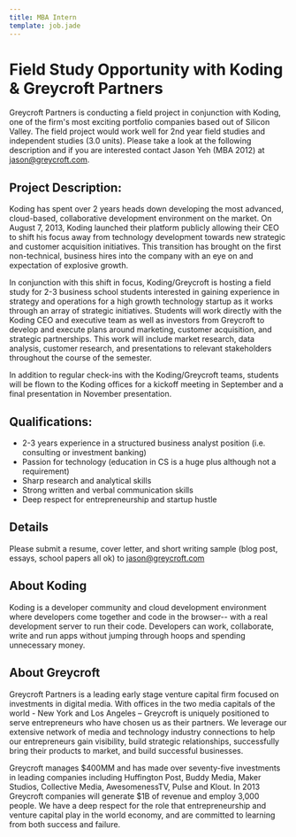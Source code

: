 ```yaml
---
title: MBA Intern
template: job.jade
---
```


# Field Study Opportunity with Koding & Greycroft Partners

Greycroft Partners is conducting a field project in conjunction with Koding,
one of the firm's most exciting portfolio companies based out of Silicon
Valley. The field project would work well for 2nd year field studies and
independent studies (3.0 units).  Please take a look at the following
description and if you are interested contact Jason Yeh (MBA 2012) at
<jason@greycroft.com>.

## Project Description:

Koding has spent over 2 years heads down developing the most advanced, cloud-based, collaborative development environment on the market.  On August 7, 2013, Koding launched their platform publicly allowing their CEO to shift his focus away from technology development towards new strategic and customer acquisition initiatives.  This transition has brought on the first non-technical, business hires into the company with an eye on and expectation of explosive growth.

In conjunction with this shift in focus, Koding/Greycroft is hosting a field study for 2-3 business school students interested in gaining experience in strategy and operations for a high growth technology startup as it works through an array of strategic initiatives.  Students will work directly with the Koding CEO and executive team as well as investors from Greycroft to develop and execute plans around marketing, customer acquisition, and strategic partnerships.  This work will include market research, data analysis, customer research, and presentations to relevant stakeholders throughout the course of the semester.

In addition to regular check-ins with the Koding/Greycroft teams, students will be flown to the Koding offices for a kickoff meeting in September and a final presentation in November presentation.

## Qualifications:
* 2-3 years experience in a structured business analyst position (i.e. consulting or investment banking)
* Passion for technology (education in CS is a huge plus although not a requirement)
* Sharp research and analytical skills
* Strong written and verbal communication skills
* Deep respect for entrepreneurship and startup hustle

## Details
Please submit a resume, cover letter, and short writing sample (blog post, essays, school papers all ok) to jason@greycroft.com

## About Koding
Koding is a developer community and cloud development environment where developers come together and code in the browser-- with a real development server to run their code. Developers can work, collaborate, write and run apps without jumping through hoops and spending unnecessary money.

## About Greycroft
Greycroft Partners is a leading early stage venture capital firm focused on investments in digital media. With offices in the two media capitals of the world - New York and Los Angeles – Greycroft is uniquely positioned to serve entrepreneurs who have chosen us as their partners. We leverage our extensive network of media and technology industry connections to help our entrepreneurs gain visibility, build strategic relationships, successfully bring their products to market, and build successful businesses. 

Greycroft manages $400MM and has made over seventy-five investments in leading companies including Huffington Post, Buddy Media, Maker Studios, Collective Media, AwesomenessTV, Pulse and Klout. In 2013 Greycroft companies will generate $1B of revenue and employ 3,000 people. We have a deep respect for the role that entrepreneurship and venture capital play in the world economy, and are committed to learning from both success and failure.  


